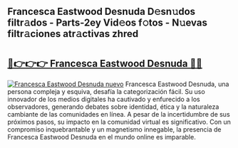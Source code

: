 ## Francesca Eastwood Desnuda D𝚎sn𝚞dos filtr𝚊dos - Parts-2ey Vid𝚎os f𝚘tos - N𝚞evas filtr𝚊ciones atr𝚊ctivas zhred

# <h2><a href="http://mbatgbj.tromn.icu/?c=Francesca+Eastwood+Desnuda">🔗👉👉👉 Francesca Eastwood Desnuda 🔗🔗</a></h2>

[![Francesca Eastwood Desnuda nuevo](https://i.imgur.com/pEAQMta.gif)](http://mbatgbj.tromn.icu/?c=Francesca+Eastwood+Desnuda)
Francesca Eastwood Desnuda, una persona compleja y esquiva, desafía la categorización fácil. Su uso innovador de los medios digitales ha cautivado y enfurecido a los observadores, generando debates sobre identidad, ética y la naturaleza cambiante de las comunidades en línea. A pesar de la incertidumbre de sus próximos pasos, su impacto en la comunidad virtual es significativo. Con un compromiso inquebrantable y un magnetismo innegable, la presencia de Francesca Eastwood Desnuda en el mundo online es imparable.
